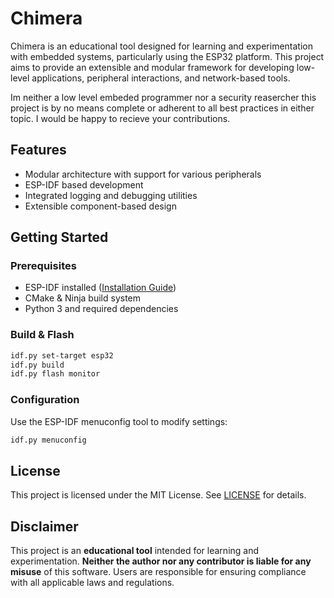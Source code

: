 # Chimera 

Chimera is an educational tool designed for learning and experimentation with embedded systems, particularly using the ESP32 platform. This project aims to provide an extensible and modular framework for developing low-level applications, peripheral interactions, and network-based tools.

Im neither a low level embeded programmer nor a security reasercher this project is by no means complete or adherent to all best practices in either topic. I would be happy to recieve your contributions.

## Features
- Modular architecture with support for various peripherals
- ESP-IDF based development
- Integrated logging and debugging utilities
- Extensible component-based design

## Getting Started

### Prerequisites
- ESP-IDF installed ([Installation Guide](https://docs.espressif.com/projects/esp-idf/en/latest/esp32/get-started/index.html))
- CMake & Ninja build system
- Python 3 and required dependencies

### Build & Flash
```sh
idf.py set-target esp32
idf.py build
idf.py flash monitor
```

### Configuration
Use the ESP-IDF menuconfig tool to modify settings:
```sh
idf.py menuconfig
```

## License
This project is licensed under the MIT License. See [LICENSE](LICENSE) for details.

## Disclaimer
This project is an **educational tool** intended for learning and experimentation. **Neither the author nor any contributor is liable for any misuse** of this software. Users are responsible for ensuring compliance with all applicable laws and regulations.


